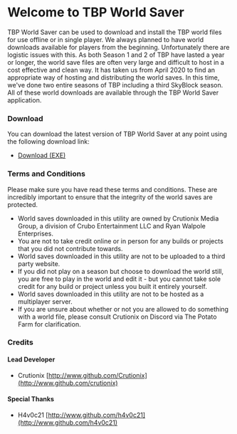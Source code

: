 # Welcome to TBP World Saver
 TBP World Saver can be used to download and install the TBP world files for use offline or in single player. We always planned to have world downloads available for players from the beginning. Unfortunately there are logistic issues with this. As both Season 1 and 2 of TBP have lasted a year or longer, the world save files are often very large and difficult to host in a cost effective and clean way.
 It has taken us from April 2020 to find an appropriate way of hosting and distributing the world saves. In this time, we've done two entire seasons of TBP including a third SkyBlock season. All of these world downloads are available through the TBP World Saver application.
 
### Download
You can download the latest version of TBP World Saver at any point using the following download link:
- [Download (EXE)](https://www.ryanwalpole.com/h/tbpsaver/latest.exe)
 
### Terms and Conditions
Please make sure you have read these terms and conditions. These are incredibly important to ensure that the integrity of the world saves are protected.
- World saves downloaded in this utility are owned by Crutionix Media Group, a division of Crubo Entertainment LLC and Ryan Walpole Enterprises.
- You are not to take credit online or in person for any builds or projects that you did not contribute towards.
- World saves downloaded in this utility are not to be uploaded to a third party website.
- If you did not play on a season but choose to download the world still, you are free to play in the world and edit it - but you cannot take sole credit for any build or project unless you built it entirely yourself.
- World saves downloaded in this utility are not to be hosted as a multiplayer server.
- If you are unsure about whether or not you are allowed to do something with a world file, please consult Crutionix on Discord via The Potato Farm for clarification.

### Credits
#### Lead Developer
 - Crutionix [http://www.github.com/Crutionix](http://www.github.com/crutionix)
#### Special Thanks
 - H4v0c21 [http://www.github.com/h4v0c21](http://www.github.com/h4v0c21)
